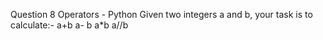 Question 8
Operators - Python
Given two integers a and b, your task is to calculate:-
a+b
a- b
a*b
a//b
